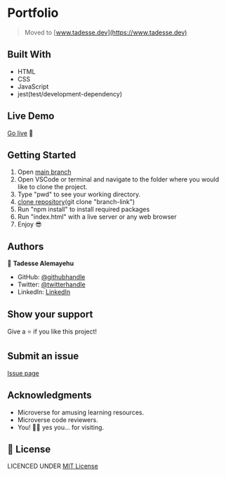 # Portfolio

> Moved to [www.tadesse.dev](https://www.tadesse.dev)

## Built With

- HTML
- CSS
- JavaScript
- jest(test/development-dependency)

## Live Demo

[Go live](https://www.tadesse.dev) 🙂

## Getting Started

1. Open [main branch](https://techie-tadesse.onrender.com/)
2. Open VSCode or terminal and navigate to the folder where you would like to clone the project.
3. Type "pwd" to see your working directory.
4. [clone repository](git@github.com:Tadesse-Alemayehu/porfolio)(git clone "branch-link")
5. Run "npm install" to install required packages
6. Run "index.html" with a live server or any web browser
7. Enjoy 😎

## Authors

👤 **Tadesse Alemayehu**

- GitHub: [@githubhandle](https://github.com/Tadesse-Alemayehu)
- Twitter: [@twitterhandle](https://twitter.com/TadesseWebDev)
- LinkedIn: [LinkedIn](https://www.linkedin.com/in/tadesse-alemayehu-60141a221/)

## Show your support

Give a ⭐️ if you like this project!

## Submit an issue

[Issue page](https://github.com/Tadesse-Alemayehu/portfolio/issues)

## Acknowledgments

- Microverse for amusing learning resources.
- Microverse code reviewers.
- You! 🙏🏼 yes you... for visiting.

## 📝 License

LICENCED UNDER [MIT License](LICENSE)
